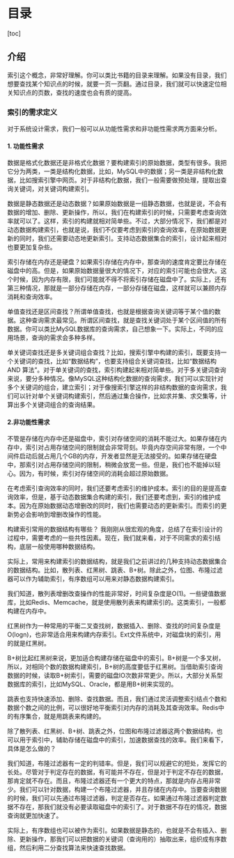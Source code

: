 # 目录
[toc]

## 介绍
索引这个概念，非常好理解。你可以类比书籍的目录来理解。如果没有目录，我们想要查找某个知识点的时候，就要一页一页翻。通过目录，我们就可以快速定位相关知识点的页数，查找的速度也会有质的提高。

### 索引的需求定义
对于系统设计需求，我们一般可以从功能性需求和非功能性需求两方面来分析。

#### 1. 功能性需求
数据是格式化数据还是非格式化数据？要构建索引的原始数据，类型有很多。我把它分为两类，一类是结构化数据，比如，MySQL中的数据；另一类是非结构化数据，比如搜索引擎中网页。对于非结构化数据，我们一般需要做预处理，提取出查询关键词，对关键词构建索引。

数据是静态数据还是动态数据？如果原始数据是一组静态数据，也就是说，不会有数据的增加、删除、更新操作，所以，我们在构建索引的时候，只需要考虑查询效率就可以了。这样，索引的构建就相对简单些。不过，大部分情况下，我们都是对动态数据构建索引，也就是说，我们不仅要考虑到索引的查询效率，在原始数据更新的同时，我们还需要动态地更新索引。支持动态数据集合的索引，设计起来相对也要更加复杂些。

索引存储在内存还是硬盘？如果索引存储在内存中，那查询的速度肯定要比存储在磁盘中的高。但是，如果原始数据量很大的情况下，对应的索引可能也会很大。这个时候，因为内存有限，我们可能就不得不将索引存储在磁盘中了。实际上，还有第三种情况，那就是一部分存储在内存，一部分存储在磁盘，这样就可以兼顾内存消耗和查询效率。

单值查找还是区间查找？所谓单值查找，也就是根据查询关键词等于某个值的数据。这种查询需求最常见。所谓区间查找，就是查找关键词处于某个区间值的所有数据。你可以类比MySQL数据库的查询需求，自己想象一下。实际上，不同的应用场景，查询的需求会多种多样。

单关键词查找还是多关键词组合查找？比如，搜索引擎中构建的索引，既要支持一个关键词的查找，比如“数据结构”，也要支持组合关键词查找，比如“数据结构 AND 算法”。对于单关键词的查找，索引构建起来相对简单些。对于多关键词查询来说，要分多种情况。像MySQL这种结构化数据的查询需求，我们可以实现针对多个关键词的组合，建立索引；对于像搜索引擎这样的非结构数据的查询需求，我们可以针对单个关键词构建索引，然后通过集合操作，比如求并集、求交集等，计算出多个关键词组合的查询结果。

#### 2.非功能性需求
不管是存储在内存中还是磁盘中，索引对存储空间的消耗不能过大。如果存储在内存中，索引对占用存储空间的限制就会非常苛刻。毕竟内存空间非常有限，一个中间件启动后就占用几个GB的内存，开发者显然是无法接受的。如果存储在硬盘中，那索引对占用存储空间的限制，稍微会放宽一些。但是，我们也不能掉以轻心。因为，有时候，索引对存储空间的消耗会超过原始数据。

在考虑索引查询效率的同时，我们还要考虑索引的维护成本。索引的目的是提高查询效率，但是，基于动态数据集合构建的索引，我们还要考虑到，索引的维护成本。因为在原始数据动态增删改的同时，我们也需要动态的更新索引。而索引的更新势必会影响到增删改操作的性能。

构建索引常用的数据结构有哪些？
我刚刚从很宏观的角度，总结了在索引设计的过程中，需要考虑的一些共性因素。现在，我们就来看，对于不同需求的索引结构，底层一般使用哪种数据结构。

实际上，常用来构建索引的数据结构，就是我们之前讲过的几种支持动态数据集合的数据结构。比如，散列表、红黑树、跳表、B+树。除此之外，位图、布隆过滤器可以作为辅助索引，有序数组可以用来对静态数据构建索引。

我们知道，散列表增删改查操作的性能非常好，时间复杂度是O(1)。一些键值数据库，比如Redis、Memcache，就是使用散列表来构建索引的。这类索引，一般都构建在内存中。

红黑树作为一种常用的平衡二叉查找树，数据插入、删除、查找的时间复杂度是O(logn)，也非常适合用来构建内存索引。Ext文件系统中，对磁盘块的索引，用的就是红黑树。

B+树比起红黑树来说，更加适合构建存储在磁盘中的索引。B+树是一个多叉树，所以，对相同个数的数据构建索引，B+树的高度要低于红黑树。当借助索引查询数据的时候，读取B+树索引，需要的磁盘IO次数非常更少。所以，大部分关系型数据库的索引，比如MySQL、Oracle，都是用B+树来实现的。

跳表也支持快速添加、删除、查找数据。而且，我们通过灵活调整索引结点个数和数据个数之间的比例，可以很好地平衡索引对内存的消耗及其查询效率。Redis中的有序集合，就是用跳表来构建的。

除了散列表、红黑树、B+树、跳表之外，位图和布隆过滤器这两个数据结构，也可以用于索引中，辅助存储在磁盘中的索引，加速数据查找的效率。我们来看下，具体是怎么做的？

我们知道，布隆过滤器有一定的判错率。但是，我们可以规避它的短处，发挥它的长处。尽管对于判定存在的数据，有可能并不存在，但是对于判定不存在的数据，那肯定就不存在。而且，布隆过滤器还有一个更大的特点，那就是内存占用非常少。我们可以针对数据，构建一个布隆过滤器，并且存储在内存中。当要查询数据的时候，我们可以先通过布隆过滤器，判定是否存在。如果通过布隆过滤器判定数据不存在，那我们就没有必要读取磁盘中的索引了。对于数据不存在的情况，数据查询就更加快速了。

实际上，有序数组也可以被作为索引。如果数据是静态的，也就是不会有插入、删除、更新操作，那我们可以把数据的关键词（查询用的）抽取出来，组织成有序数组，然后利用二分查找算法来快速查找数据。